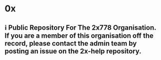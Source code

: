 # 0x
## ℹ️ Public Repository For The 2x778 Organisation. If you are a member of this organisation off the record, please contact the admin team by posting an issue on the 2x-help repository.
